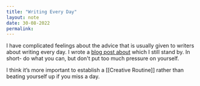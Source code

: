 ```yaml
---
title: "Writing Every Day"
layout: note
date: 30-08-2022
permalink:
---
```


I have complicated feelings about the advice that is usually given to writers about writing every day. I wrote a <a href="https://www.davidralphlewis.co.uk/writing-every-day/" >blog post about</a> which I still stand by. In short- do what you can, but don't put too much pressure on yourself.

I think it’s more important to establish a [[Creative Routine]] rather than beating yourself up if you miss a day.